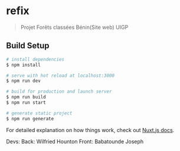 # refix

> Projet Forêts classées Bénin(Site web) UIGP

## Build Setup

``` bash
# install dependencies
$ npm install

# serve with hot reload at localhost:3000
$ npm run dev

# build for production and launch server
$ npm run build
$ npm run start

# generate static project
$ npm run generate
```

For detailed explanation on how things work, check out [Nuxt.js docs](https://nuxtjs.org).

Devs: Back: Wilfried Hounton
      Front: Babatounde Joseph
